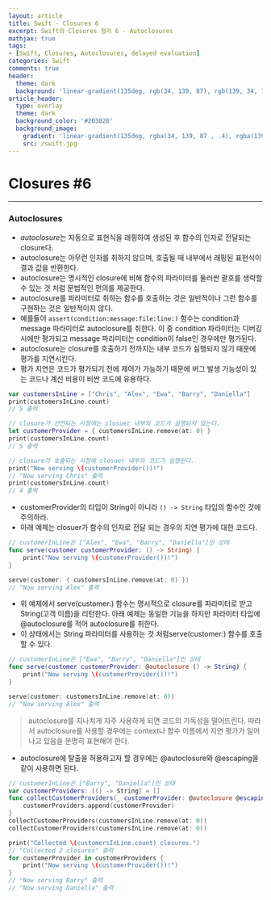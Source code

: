 ```yaml
---
layout: article
title: Swift - Closures 6
excerpt: Swift의 Closures 정리 6 - Autoclosures
mathjax: true
tags:
- [Swift, Closures, Autoclosures, delayed evaluation]
categories: Swift
comments: true
header:
  theme: dark
  background: 'linear-gradient(135deg, rgb(34, 139, 87), rgb(139, 34, 139))'
article_header:
  type: overlay
  theme: dark
  background_color: '#203028'
  background_image:
    gradient: 'linear-gradient(135deg, rgba(34, 139, 87 , .4), rgba(139, 34, ㅁ야ㅜ139, .4))'
    src: /swift.jpg
---
```


# Closures #6

---

### Autoclosures

- *autoclosure*는 자동으로 표현식을 래핑하여 생성된 후 함수의 인자로 전달되는 closure다.
- autoclosure는 아무런 인자를 취하지 않으며, 호출될 때 내부에서 래핑된 표현식이 결과 값을 반환한다.
- autoclosure는 명시적인 closure에 비해 함수의 파라미터를 둘러싼 괄호를 생략할 수 있는 것 처럼 문법적인 편의를 제공한다.
- autoclosure를 파라미터로 취하는 함수를 호출하는 것은 일반적이나 그런 함수를 구현하는 것은 일반적이지 않다.
- 예를들어 `assert(condition:message:file:line:)` 함수는 condition과 message 파라미터로 autoclosure를 취한다. 이 중 condition 파라미터는 디버깅 시에만 평가되고 message 파라미터는 condition이 false인 경우에만 평가된다.
- autoclosure는 closure를 호출하기 전까지는 내부 코드가 실행되지 않기 때문에 평가를 지연시킨다.
- 평가 지연은 코드가 평가되기 전에 제어가 가능하기 때문에 버그 발생 가능성이 있는 코드나 계신 비용이 비싼 코드에 유용하다.

```swift
var customersInLine = ["Chris", "Alex", "Ewa", "Barry", "Daniella"]
print(customersInLine.count)
// 5 출력

// closure가 선언되는 시점에는 closuer 내부의 코드가 실행되지 않는다.
let customerProvider = { customersInLine.remove(at: 0) }
print(customersInLine.count)
// 5 출력

// closure가 호출되는 시점에 closuer 내부의 코드가 실행된다.
print("Now serving \(customerProvider())!")
// "Now serving Chris" 출력
print(customersInLine.count)
// 4 출력
```

- customerProvider의 타입이 String이 아니라 `() -> String` 타입의 함수인 것에 주의하라.
- 아래 예제는 closuer가 함수의 인자로 전달 되는 경우의 지연 평가에 대한 코드다.

```swift
// customerInLine은 ["Alex", "Ewa", "Barry", "Daniella"]인 상태
func serve(customer customerProvider: () -> String) {
	print("Now serving \(customerProvider())!")
}

serve(customer: { customersInLine.remove(at: 0) })
// "Now serving Alex" 출력
```

- 위 예제에서 serve(customer:) 함수는 명시적으로 closure를 파라미터로 받고 String(고객 이름)을 리턴한다. 아래 예제는 동일한 기능을 하지만 파라미터 타입에 @autoclosure를 적어 autoclosure를 취한다.
- 이 상태에서는 String 파라미터를 사용하는 것 처럼serve(customer:) 함수를 호출할 수 있다.

```swift
// customerInLine은 ["Ewa", "Barry", "Daniella"]인 상태
func serve(customer customerProvider: @autoclosure () -> String) {
	print("Now serving \(customerProvider())!")
}

serve(customer: customersInLine.remove(at: 0))
// "Now serving Alex" 출력
```

> autoclosure를 지나치게 자주 사용하게 되면 코드의 가독성을 떨어뜨린다. 따라서 autoclosure를 사용할
> 경우에는 context나 함수 이름에서 지연 평가가 일어나고 있음을 분명히 표현해야 한다.


- autoclosure에 탈출을 허용하고자 할 경우에는 @autoclosure와 @escaping을 같이 사용하면 된다.

```swift
// customerInLine은 ["Barry", "Daniella"]인 상태
var customerProviders: [() -> String] = []
func collectCustomerProviders(_ customerProvider: @autoclosure @escaping () -> String) {
	customerProviders.append(customerProvider)
}
collectCustomerProviders(customersInLine.remove(at: 0))
collectCustomerProviders(customersInLine.remove(at: 0))

print("Collected \(customersInLine.count) closures.")
// "Collected 2 closures" 출력
for customerProvider in customerProviders {
	print("Now serving \(customerProvider())!")
}
// "Now serving Barry" 출력
// "Now serving Daniella" 출력
```
